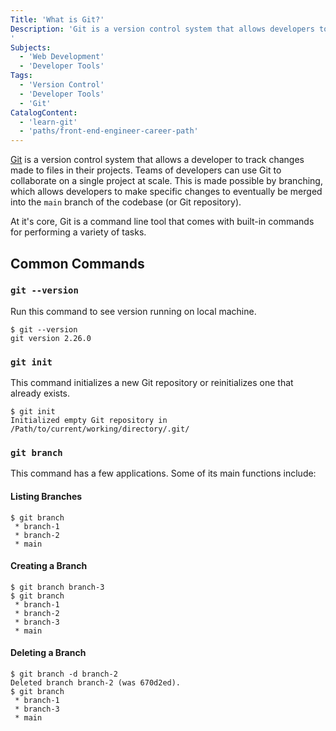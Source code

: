 ```yaml
---
Title: 'What is Git?'
Description: 'Git is a version control system that allows developers to track changes made to their projects files. Teams can use Git to collaborate on projects at scale.
'
Subjects:
  - 'Web Development'
  - 'Developer Tools'
Tags:
  - 'Version Control'
  - 'Developer Tools'
  - 'Git'
CatalogContent:
  - 'learn-git'
  - 'paths/front-end-engineer-career-path'
---
```


[Git](https://git-scm.com) is a version control system that allows a developer to track changes made to files in their projects. Teams of developers can use Git to collaborate on a single project at scale. This is made possible by branching, which allows developers to make specific changes to eventually be merged into the `main` branch of the codebase (or Git repository).

At it's core, Git is a command line tool that comes with built-in commands for performing a variety of tasks.

## Common Commands

### `git --version`

Run this command to see version running on local machine.

```
$ git --version
git version 2.26.0
```

### `git init`

This command initializes a new Git repository or reinitializes one that already exists.

```
$ git init
Initialized empty Git repository in /Path/to/current/working/directory/.git/
```

### `git branch`

This command has a few applications. Some of its main functions include:

#### Listing Branches

```
$ git branch
 * branch-1
 * branch-2
 * main
```

#### Creating a Branch

```
$ git branch branch-3
$ git branch
 * branch-1
 * branch-2
 * branch-3
 * main
```

#### Deleting a Branch

```
$ git branch -d branch-2
Deleted branch branch-2 (was 670d2ed).
$ git branch
 * branch-1
 * branch-3
 * main
```
